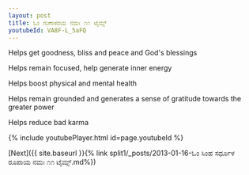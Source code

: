 ```yaml
---
layout: post
title: ಓಂ ಗುಣಾಕರಯ ನಮಃ ೧೧ ಟೈಮ್ಸ್
youtubeId: VA8F-L_5aFQ
---
```

 
 
Helps get goodness, bliss and peace and God's blessings
 
Helps remain focused, help generate inner energy 
 
Helps boost physical and mental health 
 
Helps remain grounded and generates a sense of gratitude towards the greater power 
 
Helps reduce bad karma
 
 
 
 


{% include youtubePlayer.html id=page.youtubeId %}
 
[Next]({{ site.baseurl }}{% link  split1/_posts/2013-01-16-ಓಂ ಸಿಂಹ ಸರ್ಧೂಳ ರೂಪಾಯ ನಮಃ ೧೧ ಟೈಮ್ಸ್.md%})
 
